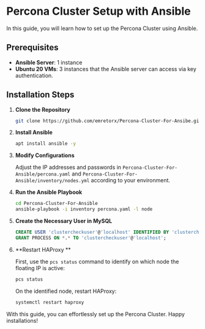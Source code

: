 # Percona Cluster Setup with Ansible

In this guide, you will learn how to set up the Percona Cluster using Ansible.

## Prerequisites

- **Ansible Server**: 1 instance
- **Ubuntu 20 VMs**: 3 instances that the Ansible server can access via key authentication.

## Installation Steps

1. **Clone the Repository**
   
   ```bash
   git clone https://github.com/emretorx/Percona-Cluster-For-Ansibe.git
   ```

2. **Install Ansible**

   ```bash
   apt install ansible -y
   ```

3. **Modify Configurations**

   Adjust the IP addresses and passwords in `Percona-Cluster-For-Ansible/percona.yaml` and `Percona-Cluster-For-Ansible/inventory/nodes.yml` according to your environment.

4. **Run the Ansible Playbook**

   ```bash
   cd Percona-Cluster-For-Ansible
   ansible-playbook -i inventory percona.yaml -l node
   ```

5. **Create the Necessary User in MySQL**

   ```sql
   CREATE USER 'clustercheckuser'@'localhost' IDENTIFIED BY 'clustercheckpassword!';
   GRANT PROCESS ON *.* TO 'clustercheckuser'@'localhost';
   ```

6. **Restart HAProxy **

   First, use the `pcs status` command to identify on which node the floating IP is active:

   ```bash
   pcs status
   ```

   On the identified node, restart HAProxy:

   ```bash
   systemctl restart haproxy
   ```

With this guide, you can effortlessly set up the Percona Cluster. Happy installations!
